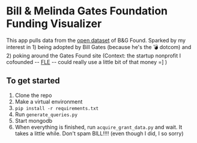 # Bill & Melinda Gates Foundation Funding Visualizer	

This app pulls data from the [open dataset](http://www.gatesfoundation.org/How-We-Work/Quick-Links/Grants-Database) of B&G Found. Sparked by my interest in 1) being adopted by Bill Gates (because he's the :bomb: dotcom) and 2) poking around the Gates Found site (Context: the startup nonprofit I cofounded -- [FLE](http://learningequality.org) -- could really use a little bit of that money =] )

## To get started

1. Clone the repo
2. Make a virtual environment
3. `pip install -r requirements.txt` 
4. Run `generate_queries.py`
5. Start mongodb
5. When everything is finished, run `acquire_grant_data.py` and wait. It takes a little while. Don't spam BILL!!!! (even though I did, I so sorry)